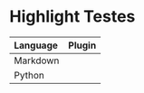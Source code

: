 Highlight Testes
================



| Language | Plugin |
| :------- | :----- |
| Markdown |        |
| Python   |        |